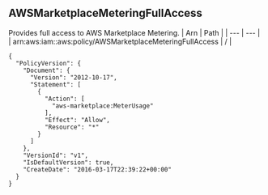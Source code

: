 
## AWSMarketplaceMeteringFullAccess
Provides full access to AWS Marketplace Metering.
| Arn | Path |
| --- | --- |
| arn:aws:iam::aws:policy/AWSMarketplaceMeteringFullAccess | / |
```
{
  "PolicyVersion": {
    "Document": {
      "Version": "2012-10-17",
      "Statement": [
        {
          "Action": [
            "aws-marketplace:MeterUsage"
          ],
          "Effect": "Allow",
          "Resource": "*"
        }
      ]
    },
    "VersionId": "v1",
    "IsDefaultVersion": true,
    "CreateDate": "2016-03-17T22:39:22+00:00"
  }
}
```
